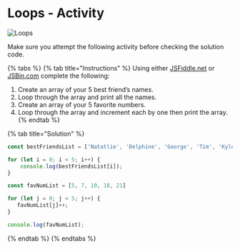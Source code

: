 # Loops - Activity

![Loops](../.gitbook/assets/image%20%2892%29.png)

Make sure you attempt the following activity before checking the solution code. 

{% tabs %}
{% tab title="Instructions" %}
Using either [JSFiddle.net](https://jsfiddle.net/) or [JSBin.com](www.JSBin.com) complete the following:

1. Create an array of your 5 best friend’s names.
2. Loop through the array and print all the names.
3. Create an array of your 5 favorite numbers.
4. Loop through the array and increment each by one then print the array.
{% endtab %}

{% tab title="Solution" %}
```javascript
const bestFriendsList = ['Natatlie', 'Delphine', 'George', 'Tim', 'Kyle']

for (let i = 0; i < 5; i++) {
    console.log(bestFriendsList[i]);
}

const favNumList = [5, 7, 10, 18, 21]

for (let j = 0; j < 5; j++) {
   favNumList[j]++;
}

console.log(favNumList);
```
{% endtab %}
{% endtabs %}

